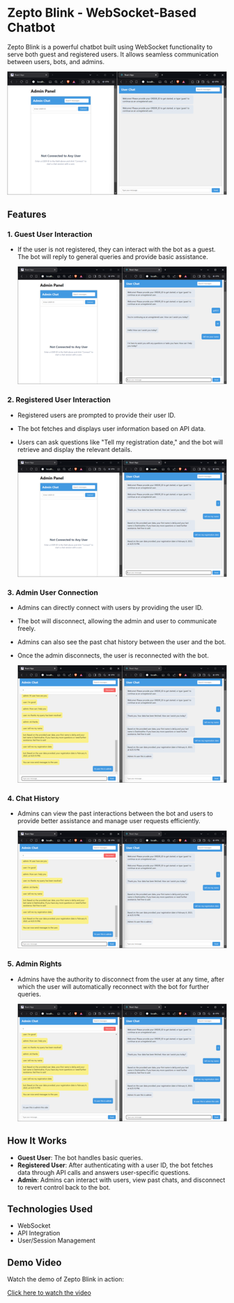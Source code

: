 # Zepto Blink - WebSocket-Based Chatbot

Zepto Blink is a powerful chatbot built using WebSocket functionality to serve both guest and registered users. It allows seamless communication between users, bots, and admins.

![Interface](Images/Screenshot%20(850).png)

## Features

### 1. Guest User Interaction
- If the user is not registered, they can interact with the bot as a guest. The bot will reply to general queries and provide basic assistance.
  
  ![Guest User Interaction](Images/Screenshot%20(851).png)

### 2. Registered User Interaction
- Registered users are prompted to provide their user ID.
- The bot fetches and displays user information based on API data.
- Users can ask questions like "Tell my registration date," and the bot will retrieve and display the relevant details.
  
  ![Registered User Interaction](Images/Screenshot%20(852).png)

### 3. Admin User Connection
- Admins can directly connect with users by providing the user ID.
- The bot will disconnect, allowing the admin and user to communicate freely.
- Admins can also see the past chat history between the user and the bot.
- Once the admin disconnects, the user is reconnected with the bot.

  ![Admin User Connection](Images/Screenshot%20(853).png)

### 4. Chat History
- Admins can view the past interactions between the bot and users to provide better assistance and manage user requests efficiently.
  
  ![Chat History](Images/Screenshot%20(853).png)

### 5. Admin Rights
- Admins have the authority to disconnect from the user at any time, after which the user will automatically reconnect with the bot for further queries.
  
  ![Admin Disconnect](Images/Screenshot%20(854).png)

## How It Works
- **Guest User**: The bot handles basic queries.
- **Registered User**: After authenticating with a user ID, the bot fetches data through API calls and answers user-specific questions.
- **Admin**: Admins can interact with users, view past chats, and disconnect to revert control back to the bot.

## Technologies Used
- WebSocket
- API Integration
- User/Session Management


## Demo Video
Watch the demo of Zepto Blink in action:

[Click here to watch the video](Images/Demo.mp4)
